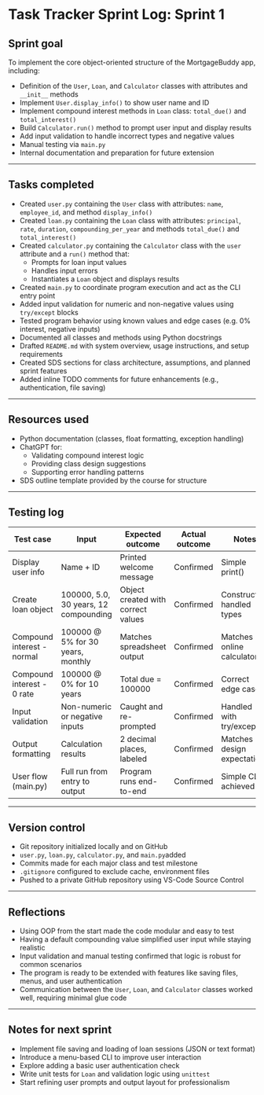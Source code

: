# Task Tracker Sprint Log: Sprint 1

## Sprint goal
To implement the core object-oriented structure of the MortgageBuddy app, including:
- Definition of the `User`, `Loan`, and `Calculator` classes with attributes and `__init__` methods
- Implement `User.display_info()` to show user name and ID
- Implement compound interest methods in `Loan` class: `total_due()` and `total_interest()`
- Build `Calculator.run()` method to prompt user input and display results
- Add input validation to handle incorrect types and negative values
- Manual testing via `main.py`
- Internal documentation and preparation for future extension

---

## Tasks completed
- Created `user.py` containing the `User` class with attributes: `name`, `employee_id`, and method `display_info()`
- Created `loan.py` containing the `Loan` class with attributes: `principal`, `rate`, `duration`, `compounding_per_year` and methods `total_due()` and `total_interest()`
- Created `calculator.py` containing the `Calculator` class with the `user` attribute and a `run()` method that:
  - Prompts for loan input values
  - Handles input errors
  - Instantiates a `Loan` object and displays results
- Created `main.py` to coordinate program execution and act as the CLI entry point
- Added input validation for numeric and non-negative values using `try/except` blocks
- Tested program behavior using known values and edge cases (e.g. 0% interest, negative inputs)
- Documented all classes and methods using Python docstrings
- Drafted `README.md` with system overview, usage instructions, and setup requirements
- Created SDS sections for class architecture, assumptions, and planned sprint features
- Added inline TODO comments for future enhancements (e.g., authentication, file saving)

---

## Resources used
- Python documentation (classes, float formatting, exception handling)
- ChatGPT for:
  - Validating compound interest logic
  - Providing class design suggestions
  - Supporting error handling patterns
- SDS outline template provided by the course for structure

---

## Testing log

| Test case                   | Input                                          | Expected outcome                      | Actual outcome | Notes                          |
|-----------------------------|------------------------------------------------|----------------------------------------|----------------|--------------------------------|
| Display user info           | Name + ID                                      | Printed welcome message                | Confirmed      | Simple print()                 |
| Create loan object          | 100000, 5.0, 30 years, 12 compounding          | Object created with correct values     | Confirmed      | Constructor handled types      |
| Compound interest - normal  | 100000 @ 5% for 30 years, monthly              | Matches spreadsheet output             | Confirmed      | Matches online calculator      |
| Compound interest - 0 rate  | 100000 @ 0% for 10 years                       | Total due = 100000                     | Confirmed      | Correct edge case              |
| Input validation            | Non-numeric or negative inputs                 | Caught and re-prompted                 | Confirmed      | Handled with try/except        |
| Output formatting           | Calculation results                            | 2 decimal places, labeled              | Confirmed      | Matches design expectations    |
| User flow (main.py)         | Full run from entry to output                  | Program runs end-to-end                | Confirmed      | Simple CLI achieved            |

---

## Version control
- Git repository initialized locally and on GitHub
- `user.py`, `loan.py`, `calculator.py`, and `main.py`added
- Commits made for each major class and test milestone
- `.gitignore` configured to exclude cache, environment files
- Pushed to a private GitHub repository using VS-Code Source Control

---

## Reflections
- Using OOP from the start made the code modular and easy to test
- Having a default compounding value simplified user input while staying realistic
- Input validation and manual testing confirmed that logic is robust for common scenarios
- The program is ready to be extended with features like saving files, menus, and user authentication
- Communication between the `User`, `Loan`, and `Calculator` classes worked well, requiring minimal glue code

---

## Notes for next sprint
- Implement file saving and loading of loan sessions (JSON or text format)
- Introduce a menu-based CLI to improve user interaction
- Explore adding a basic user authentication check
- Write unit tests for `Loan` and validation logic using `unittest`
- Start refining user prompts and output layout for professionalism
